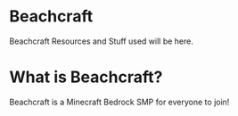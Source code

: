 # Beachcraft

Beachcraft Resources and Stuff used will be here.

# What is Beachcraft?

Beachcraft is a Minecraft Bedrock SMP for everyone to join!
